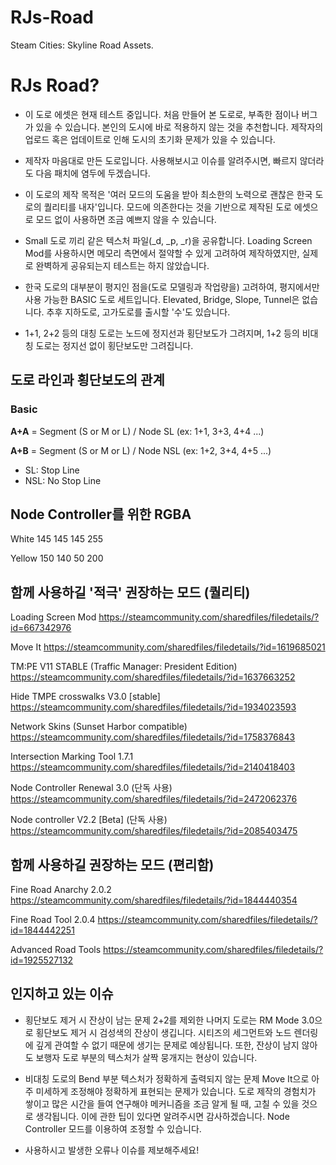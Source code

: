 # RJs-Road
Steam Cities: Skyline Road Assets.

# RJs Road?

* 이 도로 에셋은 현재 테스트 중입니다. 처음 만들어 본 도로로, 부족한 점이나 버그가 있을 수 있습니다. 본인의 도시에 바로 적용하지 않는 것을 추천합니다. 제작자의 업로드 혹은 업데이트로 인해 도시의 초기화 문제가 있을 수 있습니다.

* 제작자 마음대로 만든 도로입니다. 사용해보시고 이슈를 알려주시면, 빠르지 않더라도 다음 패치에 염두에 두겠습니다.

* 이 도로의 제작 목적은 '여러 모드의 도움을 받아 최소한의 노력으로 괜찮은 한국 도로의 퀄리티를 내자'입니다. 모드에 의존한다는 것을 기반으로 제작된 도로 에셋으로 모드 없이 사용하면 조금 예쁘지 않을 수 있습니다.

* Small 도로 끼리 같은 텍스처 파일(_d, _p, _r)을 공유합니다. Loading Screen Mod를 사용하시면 메모리 측면에서 절약할 수 있게 고려하여 제작하였지만, 실제로 완벽하게 공유되는지 테스트는 하지 않았습니다.

* 한국 도로의 대부분이 평지인 점을(도로 모델링과 작업량을) 고려하여, 평지에서만 사용 가능한 BASIC 도로 세트입니다. Elevated, Bridge, Slope, Tunnel은 없습니다. 추후 지하도로, 고가도로를 출시할 '수'도 있습니다.

* 1+1, 2+2 등의 대칭 도로는 노드에 정지선과 횡단보도가 그려지며, 1+2 등의 비대칭 도로는 정지선 없이 횡단보도만 그려집니다.



## 도로 라인과 횡단보도의 관계

### Basic 
**A+A** = Segment (S or M or L) / Node SL (ex: 1+1, 3+3, 4+4 ...)

**A+B** = Segment (S or M or L) / Node NSL (ex: 1+2, 3+4, 4+5 ...)

* SL: Stop Line
* NSL: No Stop Line


## Node Controller를 위한 RGBA

White 145 145 145 255

Yellow 150 140 50 200

## 함께 사용하길 '적극' 권장하는 모드 (퀄리티)

Loading Screen Mod
https://steamcommunity.com/sharedfiles/filedetails/?id=667342976

Move It
https://steamcommunity.com/sharedfiles/filedetails/?id=1619685021

TM:PE V11 STABLE (Traffic Manager: President Edition)
https://steamcommunity.com/sharedfiles/filedetails/?id=1637663252

Hide TMPE crosswalks V3.0 [stable]
https://steamcommunity.com/sharedfiles/filedetails/?id=1934023593

Network Skins (Sunset Harbor compatible)
https://steamcommunity.com/sharedfiles/filedetails/?id=1758376843

Intersection Marking Tool 1.7.1
https://steamcommunity.com/sharedfiles/filedetails/?id=2140418403

Node Controller Renewal 3.0 (단독 사용)
https://steamcommunity.com/sharedfiles/filedetails/?id=2472062376

Node controller V2.2 [Beta] (단독 사용)
https://steamcommunity.com/sharedfiles/filedetails/?id=2085403475

## 함께 사용하길 권장하는 모드 (편리함)

Fine Road Anarchy 2.0.2
https://steamcommunity.com/sharedfiles/filedetails/?id=1844440354

Fine Road Tool 2.0.4
https://steamcommunity.com/sharedfiles/filedetails/?id=1844442251

Advanced Road Tools
https://steamcommunity.com/sharedfiles/filedetails/?id=1925527132

## 인지하고 있는 이슈

* 횡단보도 제거 시 잔상이 남는 문제
 2+2를 제외한 나머지 도로는 RM Mode 3.0으로 횡단보도 제거 시 검성색의 잔상이 생깁니다. 시티즈의 세그먼트와 노드 렌더링에 깊게 관여할 수 없기 때문에 생기는 문제로 예상됩니다. 또한, 잔상이 남지 않아도 보행자 도로 부분의 텍스처가 살짝 뭉개지는 현상이 있습니다.

* 비대칭 도로의 Bend 부분 텍스처가 정확하게 출력되지 않는 문제
 Move It으로 아주 미세하게 조정해야 정확하게 표현되는 문제가 있습니다. 도로 제작의 경험치가 쌓이고 많은 시간을 들여 연구해야 메커니즘을 조금 알게 될 때, 고칠 수 있을 것으로 생각됩니다. 이에 관한 팁이 있다면 알려주시면 감사하겠습니다.
Node Controller 모드를 이용하여 조정할 수 있습니다.

* 사용하시고 발생한 오류나 이슈를 제보해주세요!
